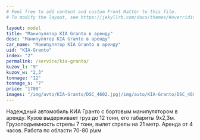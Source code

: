 ```yaml
---
# Feel free to add content and custom Front Matter to this file.
# To modify the layout, see https://jekyllrb.com/docs/themes/#overriding-theme-defaults

layout: model
title: "Манипулятор KIA Granto в аренду"
desc: "Манипулятор KIA Granto в аренду"
car_name: "Манипулятор KIA Granto в аренду"
uid: "KIA-Granto"
index: "2"
permalink: /service/kia-granto/
kuzov_l: "9"
kuzov_w: "2,3"
tonnage: "12"
tonnage_s: "7"
price: "1700"
images: "/img/avto/KIA-Granto/DSC_4602.jpg|/img/avto/KIA-Granto/DSC_4605.jpg|/img/avto/KIA-Granto/DSC_4612.jpg"
---
```


Надеждный автомобиль КИА Гранто с бортовым манипулятором в аренду. 
Кузов выдерживает груз до 12 тонн, его габариты 9х2,3м. 
Грузоподъемность стрелы 7 тонн, вылет стрелы на 21 метр. 
Аренда от 4 часов. 
Работа по области 70-80 р\км